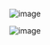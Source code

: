 
![image](https://github.com/web-god/glowing-blob-effect/assets/132649294/73af5f2d-8698-4107-8fd2-40d31314f632)

![image](https://github.com/web-god/glowing-blob-effect/assets/132649294/a4aa5b4a-4308-48b5-87e7-43ca267b268e)





